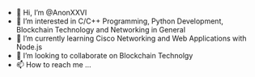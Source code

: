- 👋 Hi, I’m @AnonXXVI
- 👀 I’m interested in C/C++ Programming, Python Development, Blockchain Technology and Networking in General
- 🌱 I’m currently learning Cisco Networking and Web Applications with Node.js
- 💞️ I’m looking to collaborate on Blockchain Technolgy
- 📫 How to reach me ...

<!---
AnonXXVI/AnonXXVI is a ✨ special ✨ repository because its `README.md` (this file) appears on your GitHub profile.
You can click the Preview link to take a look at your changes.
--->
